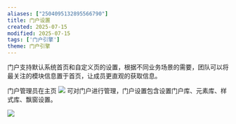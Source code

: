 ```yaml
---
aliases: ["2504095132895566790"]
title: 门户设置
created: 2025-07-15
modified: 2025-07-15
tags: ['门户引擎']
theme: 门户引擎
---
```


门户支持默认系统首页和自定义页的设置，根据不同业务场景的需要，团队可以将最关注的模块信息置于首页，让成员更直观的获取信息。

门户管理员在主页 ![](c56fbadc1dedd86095dc3090716f7540.jpg) 可对门户进行管理，门户设置包含设置门户库、元素库、样式库、飘窗设置。

![](8185d9d2689be0590eb343dc79e0c440.jpg)